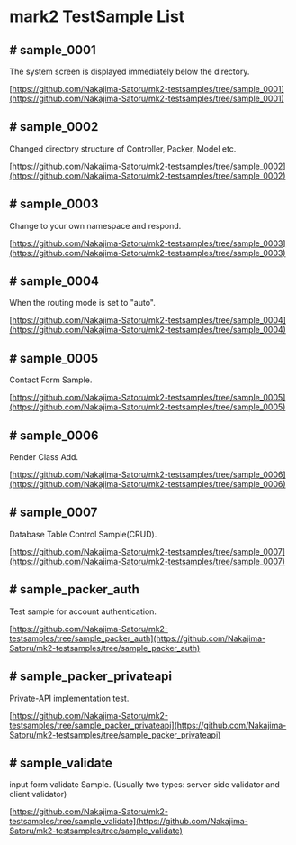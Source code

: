 # mark2 TestSample List

## # sample_0001

The system screen is displayed immediately below the directory.

[https://github.com/Nakajima-Satoru/mk2-testsamples/tree/sample_0001](https://github.com/Nakajima-Satoru/mk2-testsamples/tree/sample_0001)

## # sample_0002

Changed directory structure of Controller, Packer, Model etc.

[https://github.com/Nakajima-Satoru/mk2-testsamples/tree/sample_0002](https://github.com/Nakajima-Satoru/mk2-testsamples/tree/sample_0002)

## # sample_0003

Change to your own namespace and respond.

[https://github.com/Nakajima-Satoru/mk2-testsamples/tree/sample_0003](https://github.com/Nakajima-Satoru/mk2-testsamples/tree/sample_0003)

## # sample_0004

When the routing mode is set to "auto".

[https://github.com/Nakajima-Satoru/mk2-testsamples/tree/sample_0004](https://github.com/Nakajima-Satoru/mk2-testsamples/tree/sample_0004)

## # sample_0005

Contact Form Sample.

[https://github.com/Nakajima-Satoru/mk2-testsamples/tree/sample_0005](https://github.com/Nakajima-Satoru/mk2-testsamples/tree/sample_0005)

## # sample_0006

Render Class Add.

[https://github.com/Nakajima-Satoru/mk2-testsamples/tree/sample_0006](https://github.com/Nakajima-Satoru/mk2-testsamples/tree/sample_0006)

## # sample_0007

Database Table Control Sample(CRUD).

[https://github.com/Nakajima-Satoru/mk2-testsamples/tree/sample_0007](https://github.com/Nakajima-Satoru/mk2-testsamples/tree/sample_0007)

## # sample_packer_auth

Test sample for account authentication.

[https://github.com/Nakajima-Satoru/mk2-testsamples/tree/sample_packer_auth](https://github.com/Nakajima-Satoru/mk2-testsamples/tree/sample_packer_auth)

## # sample_packer_privateapi

Private-API implementation test.

[https://github.com/Nakajima-Satoru/mk2-testsamples/tree/sample_packer_privateapi](https://github.com/Nakajima-Satoru/mk2-testsamples/tree/sample_packer_privateapi)

## # sample_validate

input form validate Sample. (Usually two types: server-side validator and client validator)

[https://github.com/Nakajima-Satoru/mk2-testsamples/tree/sample_validate](https://github.com/Nakajima-Satoru/mk2-testsamples/tree/sample_validate)


